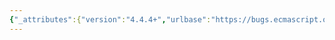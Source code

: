```yaml
---
{"_attributes":{"version":"4.4.4+","urlbase":"https://bugs.ecmascript.org/","maintainer":"dherman@mozilla.com"},"bug":{"bug_id":1721,"creation_ts":"2013-08-06 10:29:00 -0700","short_desc":"Destructuring pattern matching resolution","delta_ts":"2013-08-23 08:23:09 -0700","product":"Draft for 6th Edition","component":"technical issue","version":"Rev 16: July 15, 2013 Draft","rep_platform":"All","op_sys":"All","bug_status":"RESOLVED","resolution":"FIXED","priority":"Normal","bug_severity":"enhancement","everconfirmed":true,"reporter":{"uid":"waldron.rick","name":"Rick Waldron"},"assigned_to":{"uid":"allen","name":"Allen Wirfs-Brock"},"long_desc":[{"commentid":4765,"comment_count":0,"who":{"uid":"waldron.rick","name":"Rick Waldron"},"bug_when":"2013-08-06 10:29:29 -0700","thetext":"Per agenda item: https://github.com/rwldrn/tc39-notes/blob/master/es6/2013-07/july-23.md#44-consider-deferring-es6-refutable-matching\n\nResolution: https://github.com/rwldrn/tc39-notes/blob/master/es6/2013-07/july-23.md#consensusresolution-5\n\nNo implicit ToObject() on the right side (eg. the string will throw)"},{"commentid":4950,"comment_count":1,"who":{"uid":"allen","name":"Allen Wirfs-Brock"},"bug_when":"2013-08-16 13:51:14 -0700","thetext":"fixed in rev17 editor's draft"},{"commentid":5142,"comment_count":2,"who":{"uid":"allen","name":"Allen Wirfs-Brock"},"bug_when":"2013-08-23 08:23:09 -0700","thetext":"fixed in rev17, August 23, 2013 draft"}]}}
---
```

